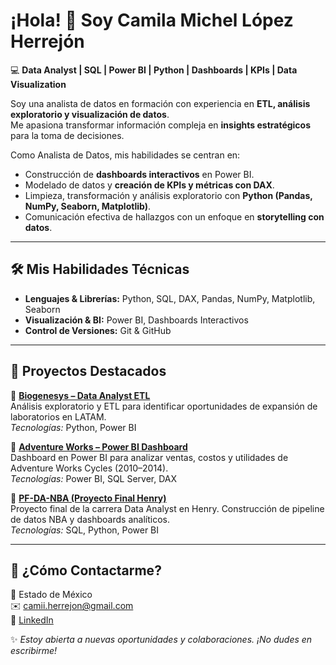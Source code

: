 # ¡Hola! 👋 Soy Camila Michel López Herrejón  

💻 **Data Analyst | SQL | Power BI | Python | Dashboards | KPIs | Data Visualization**  

Soy una analista de datos en formación con experiencia en **ETL, análisis exploratorio y visualización de datos**.  
Me apasiona transformar información compleja en **insights estratégicos** para la toma de decisiones.  

Como Analista de Datos, mis habilidades se centran en:  
- Construcción de **dashboards interactivos** en Power BI.  
- Modelado de datos y **creación de KPIs y métricas con DAX**.  
- Limpieza, transformación y análisis exploratorio con **Python (Pandas, NumPy, Seaborn, Matplotlib)**.  
- Comunicación efectiva de hallazgos con un enfoque en **storytelling con datos**.  

---

## 🛠️ Mis Habilidades Técnicas
- **Lenguajes & Librerías:** Python, SQL, DAX, Pandas, NumPy, Matplotlib, Seaborn  
- **Visualización & BI:** Power BI, Dashboards Interactivos  
- **Control de Versiones:** Git & GitHub  

---

## 🚀 Proyectos Destacados
🔹 **[Biogenesys – Data Analyst ETL](https://github.com/camiiherrejon-collab/Biogenesys-Data-Analyst---ETL)**  
Análisis exploratorio y ETL para identificar oportunidades de expansión de laboratorios en LATAM.  
*Tecnologías:* Python, Power BI  

🔹 **[Adventure Works – Power BI Dashboard](https://github.com/camiiherrejon-collab/PowerBI-AdventureWorks-Dashboard)**  
Dashboard en Power BI para analizar ventas, costos y utilidades de Adventure Works Cycles (2010–2014).  
*Tecnologías:* Power BI, SQL Server, DAX  

🔹 **[PF-DA-NBA (Proyecto Final Henry)](https://github.com/camiiherrejon-collab/PF-DA-NBA)**  
Proyecto final de la carrera Data Analyst en Henry. Construcción de pipeline de datos NBA y dashboards analíticos.  
*Tecnologías:* SQL, Python, Power BI  

---

## 📩 ¿Cómo Contactarme?
📍 Estado de México  
✉️ [camii.herrejon@gmail.com](mailto:camii.herrejon@gmail.com)  
🔗 [LinkedIn](https://www.linkedin.com/in/camila-l%C3%B3pez-data-analyst/)  

✨ *Estoy abierta a nuevas oportunidades y colaboraciones. ¡No dudes en escribirme!*  
